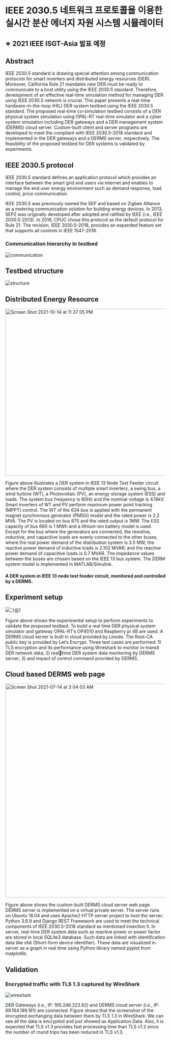 # IEEE 2030.5 네트워크 프로토콜을 이용한 실시간 분산 에너지 자원 시스템 시뮬레이터

## ※ 2021 IEEE ISGT-Asia 발표 예정



## Abstract

IEEE 2030.5 standard is drawing special attention among communication protocols for smart inverters and distributed energy resources (DER). Moreover, California Rule 21 mandates new DER must be ready to communicate to a host utility using the IEEE 2030.5 standard. Therefore, development of an effective real-time simulation method for managing DER using IEEE 2030.5 network is crucial. This paper presents a real-time hardware-in-the-loop (HIL) DER system testbed using the IEEE 2030.5 standard. The proposed real-time co-simulation testbed consists of a DER physical system simulation using OPAL-RT real-time simulator and a cyber system simulation including DER gateways and a DER management system (DERMS) cloud server. Custom-built client and server programs are developed to meet the compliant with IEEE 2030.5-2018 standard and implemented in the DER gateways and a DERMS server, respectively. The feasibility of the proposed testbed for DER systems is validated by experiments.


## IEEE 2030.5 protocol

IEEE 2030.5 standard defines an application protocol which provides an interface between the smart grid and users via internet and enables to manage the end user energy environment such as demand response, load control, price communication.

IEEE 2030.5 was previously named the SEP and based on Zigbee Alliance as a metering communication solution for building energy devices. In 2013, SEP2 was originally developed after adopted and ratified by IEEE (i.e., IEEE 2030.5-2013). In 2016, CPUC chose this protocol as the default protocol for Rule 21. The revision, IEEE 2030.5-2018, provides an expanded feature set that supports all controls in IEEE 1547-2018.


### Communication hierarchy in testbed
![communication](https://user-images.githubusercontent.com/88572107/136975957-fd81d82d-e3c4-4a32-a486-984ca7fd19b6.PNG)


## Testbed structure

![structure](https://user-images.githubusercontent.com/88572107/136767866-10c6db9c-9457-4429-b6e2-257c09f34f43.png)

## Distributed Energy Resource

<img width="525" alt="Screen Shot 2021-10-14 at 11 37 05 PM" src="https://user-images.githubusercontent.com/88572107/137339582-03409680-eb43-4978-bb1c-5418ed92fa75.png">

Figure above illustrates a DER system in IEEE 13 Node Test Feeder circuit where the DER system consists of multiple smart inverters, a swing bus, a wind turbine (WT), a Photovoltaic (PV), an energy storage system (ESS) and loads. The system bus frequency is 60Hz and the nominal voltage is 4.16kV. Smart inverters of WT and PV perform maximum power point tracking (MPPT) control. The WT of the 634 bus is applied with the permanent magnet synchronous generator (PMSG) model and the rated power is 2.2 MVA. The PV is located on bus 675 and the rated output is 1MW. The ESS capacity of bus 680 is 1 MWh and a lithium-ion battery model is used. Except for the bus where the generators are connected, the resistive, inductive, and capacitive loads are evenly connected to the other buses, where the real power demand of the distribution system is 3.5 MW; the reactive power demand of inductive loads is 2.102 MVAR; and the reactive power demand of capacitive loads is 0.7 MVAR. The impedance values between the buses are chosen based on the IEEE 13 bus system. The DERM system model is implemented in MATLAB/Simulink. 



#### A DER system in IEEE 13 node test feeder circuit, monitored and controlled by a DERMS.

## Experiment setup

![그림1](https://user-images.githubusercontent.com/88572107/136767642-f89d0e36-ef7c-4940-b5bd-88fe5a106b75.png)

Figure above shows the experimental setup to perform  experiments to validate the proposed testbed. To build a real time DER physical system simulator and gateway OPAL-RT’s OP4510 and  Raspberry pi 4B are used. A DERMS cloud server is built in cloud provided by Linode. The Root-CA public key is provided by Let’s Encrypt. Three test cases are  performed: 1) TLS encryption and its performance using  Wireshark to monitor in-transit DER network data; 2) real￾time DER system data monitoring by DERMS server; 3) and impact of control command provided by DERMS. 


## Cloud based DERMS web page

<img width="672" alt="Screen Shot 2021-07-14 at 3 04 03 AM" src="https://user-images.githubusercontent.com/88572107/137153104-f471fd73-78dc-4fea-a65f-4fdf1f4e1a3f.png">


Figure above shows the custom-built DERMS cloud server web page. DERMS server is implemented on a virtual private server. The server runs on Ubuntu 18.04 and uses Apache2 HTTP server project to host the server. Python 3.6.9 and Django REST Framework are used to meet the technical components of IEEE 2030.5-2018 standard as mentioned insection II. In server, real-time DER system data such as reactive power or power factor are stored in local SQLite3 database. Such data are linked with identification data like sfdi (Short-form device identifier). These data are visualized in server as a graph in real time using Python library named pyplot from matplotlib.


## Validation

### Encrypted traffic with TLS 1.3 captured by WireShark

![wireshark](https://user-images.githubusercontent.com/88572107/137153324-4e37f9be-f4df-4cab-ad39-8cca0fe715c2.png)


DER Gateways (i.e., IP: 165.246.223.92) and DERMS cloud server (i.e., IP: 69.164.199.161) are connected. Figure shows that the screenshot of the encrypted exchanging data between them by TLS 1.3 in WireShark. We can see all the data is encrypted and just showed as Application Data. Also, it is expected that TLS v1.3 provides fast processing time than TLS v1.2 since the number of round trips has been reduced in TLS v1.3.
